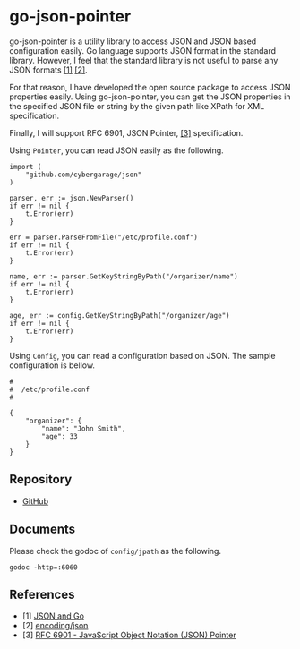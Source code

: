 # go-json-pointer

go-json-pointer is a utility library to access JSON and JSON based configuration easily. Go language supports JSON format in the standard library. However, I feel that the standard library is not useful to parse any JSON formats [\[1\]][json-go] [\[2\]][encoding-json].

For that reason, I have developed the open source package to access JSON properties easily. Using go-json-pointer, you can get the JSON properties in the specified JSON file or string by the given path like XPath for XML specification.

Finally, I will support RFC 6901, JSON Pointer, [\[3\]][json-pointer] specification.

Using `Pointer`, you can read JSON easily as the following.

```
import (
	"github.com/cybergarage/json"
)

parser, err := json.NewParser()
if err != nil {
	t.Error(err)
}

err = parser.ParseFromFile("/etc/profile.conf")
if err != nil {
	t.Error(err)
}

name, err := parser.GetKeyStringByPath("/organizer/name")
if err != nil {
	t.Error(err)
}

age, err := config.GetKeyStringByPath("/organizer/age")
if err != nil {
	t.Error(err)
}
```

Using `Config`, you can read a configuration based on JSON. The sample configuration is bellow.

```
#
#  /etc/profile.conf
#

{
	"organizer": {
		"name": "John Smith",
		"age": 33
	}
}
```

## Repository

- [GitHub](https://github.com/cybergarage/go-json-pointer)

## Documents

Please check the godoc of `config/jpath` as the following.

```
godoc -http=:6060
```

## References

- \[1\] [JSON and Go][json-go]
- \[2\] [encoding/json][encoding-json]
- \[3\] [RFC 6901 - JavaScript Object Notation (JSON) Pointer][json-pointer]

[json-go]: http://blog.golang.org/json-and-go
[encoding-json]: http://golang.org/pkg/encoding/json/
[json-pointer]: https://tools.ietf.org/html/rfc6901
